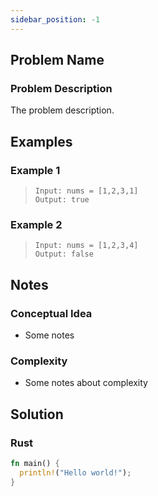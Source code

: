 ```yaml
---
sidebar_position: -1
---
```


## Problem Name
### Problem Description
The problem description.

## Examples
### Example 1
> `Input: nums = [1,2,3,1]` <br />
> `Output: true`

### Example 2
> `Input: nums = [1,2,3,4]` <br />
> `Output: false`

## Notes
### Conceptual Idea
- Some notes

### Complexity
- Some notes about complexity

## Solution
### Rust
```rust
fn main() {
  println!("Hello world!");
}
```